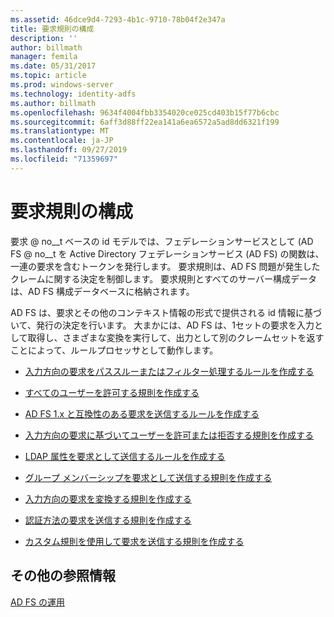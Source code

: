 ```yaml
---
ms.assetid: 46dce9d4-7293-4b1c-9710-78b04f2e347a
title: 要求規則の構成
description: ''
author: billmath
manager: femila
ms.date: 05/31/2017
ms.topic: article
ms.prod: windows-server
ms.technology: identity-adfs
ms.author: billmath
ms.openlocfilehash: 9634f4004fbb3354020ce025cd403b15f77b6cbc
ms.sourcegitcommit: 6aff3d88ff22ea141a6ea6572a5ad8dd6321f199
ms.translationtype: MT
ms.contentlocale: ja-JP
ms.lasthandoff: 09/27/2019
ms.locfileid: "71359697"
---
```

# <a name="configuring-claim-rules"></a>要求規則の構成

要求 @ no__t ベースの id モデルでは、フェデレーションサービスとして \(AD FS @ no__t を Active Directory フェデレーションサービス (AD FS) の関数は、一連の要求を含むトークンを発行します。 要求規則は、AD FS 問題が発生したクレームに関する決定を制御します。 要求規則とすべてのサーバー構成データは、AD FS 構成データベースに格納されます。  
  
AD FS は、要求とその他のコンテキスト情報の形式で提供される id 情報に基づいて、発行の決定を行います。 大まかには、AD FS は、1セットの要求を入力として取得し、さまざまな変換を実行して、出力として別のクレームセットを返すことによって、ルールプロセッサとして動作します。  
  
-   [入力方向の要求をパススルーまたはフィルター処理するルールを作成する](../../ad-fs/operations/Create-a-Rule-to-Pass-Through-or-Filter-an-Incoming-Claim.md)  
  
-   [すべてのユーザーを許可する規則を作成する](../../ad-fs/operations/Create-a-Rule-to-Permit-All-Users.md)  

-   [AD FS 1.x と互換性のある要求を送信するルールを作成する](../../ad-fs/operations/Create-a-Rule-to-Send-an-AD-FS-1x-Compatible-Claim.md)
  
-   [入力方向の要求に基づいてユーザーを許可または拒否する規則を作成する](../../ad-fs/operations/Create-a-Rule-to-Permit-or-Deny-Users-Based-on-an-Incoming-Claim.md)  
  
-   [LDAP 属性を要求として送信するルールを作成する](../../ad-fs/operations/Create-a-Rule-to-Send-LDAP-Attributes-as-Claims.md)  
  
-   [グループ メンバーシップを要求として送信する規則を作成する](../../ad-fs/operations/Create-a-Rule-to-Send-Group-Membership-as-a-Claim.md)  
  
-   [入力方向の要求を変換する規則を作成する](../../ad-fs/operations/Create-a-Rule-to-Transform-an-Incoming-Claim.md)  
  
-   [認証方法の要求を送信する規則を作成する](../../ad-fs/operations/Create-a-Rule-to-Send-an-Authentication-Method-Claim.md)  
  
-   [カスタム規則を使用して要求を送信する規則を作成する](../../ad-fs/operations/Create-a-Rule-to-Send-Claims-Using-a-Custom-Rule.md)  

## <a name="additional-references"></a>その他の参照情報  

[AD FS の運用](../../ad-fs/AD-FS-2016-Operations.md)
